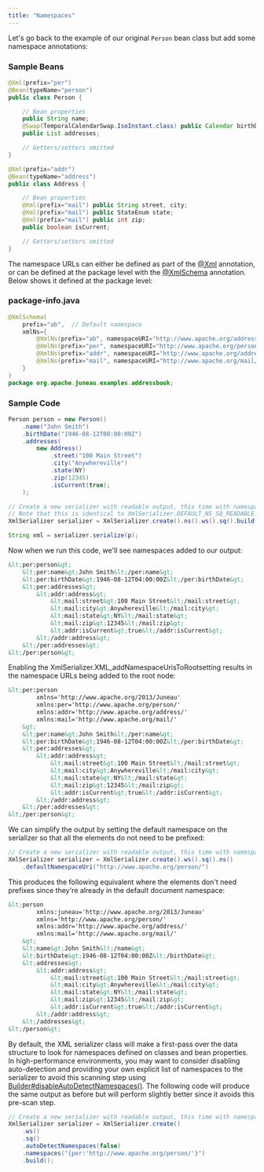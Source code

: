 ```yaml
---
title: "Namespaces"
---
```


Let's go back to the example of our original `Person` bean class but add some namespace annotations:
### Sample Beans


```java
@Xml(prefix="per")
@Bean(typeName="person")
public class Person {

    // Bean properties
    public String name;
    @Swap(TemporalCalendarSwap.IsoInstant.class) public Calendar birthDate;
    public List addresses;

    // Getters/setters omitted
}

@Xml(prefix="addr")
@Bean(typeName="address")
public class Address {

    // Bean properties
    @Xml(prefix="mail") public String street, city;
    @Xml(prefix="mail") public StateEnum state;
    @Xml(prefix="mail") public int zip;
    public boolean isCurrent;

    // Getters/setters omitted
}
```


The namespace URLs can either be defined as part of the [@Xml](../apidocs/org/apache/juneau/xml/annotation/Xml.html)
annotation, or can be defined at the package level with the [@XmlSchema](../apidocs/org/apache/juneau/xml/annotation/XmlSchema.html)
annotation.
Below shows it defined at the package level:
### package-info.java


```java
@XmlSchema(
    prefix="ab",  // Default namespace
    xmlNs={
        @XmlNs(prefix="ab", namespaceURI="http://www.apache.org/addressBook/"),
        @XmlNs(prefix="per", namespaceURI="http://www.apache.org/person/"),
        @XmlNs(prefix="addr", namespaceURI="http://www.apache.org/address/"),
        @XmlNs(prefix="mail", namespaceURI="http://www.apache.org/mail/")
    }
)
package org.apache.juneau.examples.addressbook;
```


### Sample Code


```java
Person person = new Person()
    .name("John Smith")
    .birthDate("1946-08-12T00:00:00Z")
    .addresses(
        new Address()
            .street("100 Main Street")
            .city("Anywhereville")
            .state(NY)
            .zip(12345)
            .isCurrent(true);
    );

// Create a new serializer with readable output, this time with namespaces enabled.
// Note that this is identical to XmlSerializer.DEFAULT_NS_SQ_READABLE.
XmlSerializer serializer = XmlSerializer.create().ns().ws().sq().build();

String xml = serializer.serialize(p);
```


Now when we run this code, we'll see namespaces added to our output:

```xml
&lt;per:person&gt;
    &lt;per:name&gt;John Smith&lt;/per:name&gt;
    &lt;per:birthDate&gt;1946-08-12T04:00:00Z&lt;/per:birthDate&gt;
    &lt;per:addresses&gt;
        &lt;addr:address&gt;
            &lt;mail:street&gt;100 Main Street&lt;/mail:street&gt;
            &lt;mail:city&gt;Anywhereville&lt;/mail:city&gt;
            &lt;mail:state&gt;NY&lt;/mail:state&gt;
            &lt;mail:zip&gt;12345&lt;/mail:zip&gt;
            &lt;addr:isCurrent&gt;true&lt;/addr:isCurrent&gt;
        &lt;/addr:address&gt;
    &lt;/per:addresses&gt;
&lt;/per:person&gt;
```


Enabling the XmlSerializer.XML_addNamespaceUrisToRootsetting results
in the namespace URLs being added to the root node:

```xml
&lt;per:person
        xmlns='http://www.apache.org/2013/Juneau'
        xmlns:per='http://www.apache.org/person/'
        xmlns:addr='http://www.apache.org/address/'
        xmlns:mail='http://www.apache.org/mail/'
    &gt;
    &lt;per:name&gt;John Smith&lt;/per:name&gt;
    &lt;per:birthDate&gt;1946-08-12T04:00:00Z&lt;/per:birthDate&gt;
    &lt;per:addresses&gt;
        &lt;addr:address&gt;
            &lt;mail:street&gt;100 Main Street&lt;/mail:street&gt;
            &lt;mail:city&gt;Anywhereville&lt;/mail:city&gt;
            &lt;mail:state&gt;NY&lt;/mail:state&gt;
            &lt;mail:zip&gt;12345&lt;/mail:zip&gt;
            &lt;addr:isCurrent&gt;true&lt;/addr:isCurrent&gt;
        &lt;/addr:address&gt;
    &lt;/per:addresses&gt;
&lt;/per:person&gt;
```


We can simplify the output by setting the default namespace on the serializer so that all the elements do
not need to be prefixed:

```java
// Create a new serializer with readable output, this time with namespaces enabled.
XmlSerializer serializer = XmlSerializer.create().ws().sq().ns()
    .defaultNamespaceUri("http://www.apache.org/person/")

```
This produces the following equivalent where the elements don't need prefixes since they're already in the
default document namespace:

```xml
&lt;person
        xmlns:juneau='http://www.apache.org/2013/Juneau'
        xmlns='http://www.apache.org/person/'
        xmlns:addr='http://www.apache.org/address/'
        xmlns:mail='http://www.apache.org/mail/'
    &gt;
    &lt;name&gt;John Smith&lt;/name&gt;
    &lt;birthDate&gt;1946-08-12T04:00:00Z&lt;/birthDate&gt;
    &lt;addresses&gt;
        &lt;addr:address&gt;
            &lt;mail:street&gt;100 Main Street&lt;/mail:street&gt;
            &lt;mail:city&gt;Anywhereville&lt;/mail:city&gt;
            &lt;mail:state&gt;NY&lt;/mail:state&gt;
            &lt;mail:zip&gt;12345&lt;/mail:zip&gt;
            &lt;addr:isCurrent&gt;true&lt;/addr:isCurrent&gt;
        &lt;/addr:address&gt;
    &lt;/addresses&gt;
&lt;/person&gt;
```


By default, the XML serializer class will make a first-pass over the data structure to look for namespaces
defined on classes and bean properties.
In high-performance environments, you may want to consider disabling auto-detection and providing your
own explicit list of namespaces to the serializer to avoid this scanning step using
[Builder#disableAutoDetectNamespaces()](../apidocs/org/apache/juneau/xml/XmlSerializer/Builder.html#disableAutoDetectNamespaces()).
The following code will produce the same output as before but will perform slightly better since it
avoids this pre-scan step.

```java
// Create a new serializer with readable output, this time with namespaces enabled.
XmlSerializer serializer = XmlSerializer.create()
    .ws()
    .sq()
    .autoDetectNamespaces(false)
    .namespaces("{per:'http://www.apache.org/person/'}")
    .build();

```
